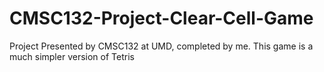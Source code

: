 # CMSC132-Project-Clear-Cell-Game
Project Presented by CMSC132 at UMD, completed by me.
 This game is a much simpler version of Tetris
